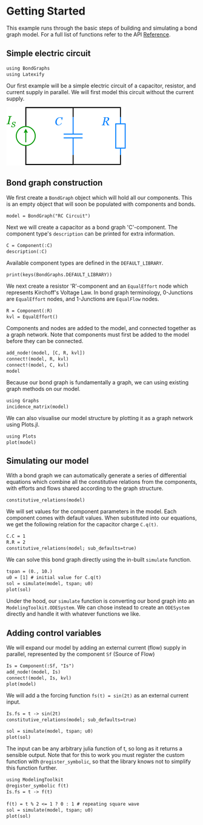 # Getting Started
This example runs through the basic steps of building and simulating a bond graph model. For a full list of functions refer to the API [Reference](@ref).

## Simple electric circuit

```@setup simple_circuit
using BondGraphs
using Latexify
```

Our first example will be a simple electric circuit of a capacitor, resistor, and current supply in parallel. We will first model this circuit without the current supply.

![](assets/simple_electric_circuit_current.png)

## Bond graph construction
We first create a `BondGraph` object which will hold all our components. This is an empty object that will soon be populated with components and bonds.

```@example simple_circuit
model = BondGraph("RC Circuit")
```

Next we will create a capacitor as a bond graph 'C'-component. The component type's `description` can be printed for extra information.

```@example simple_circuit
C = Component(:C)
description(:C)
```

Available component types are defined in the `DEFAULT_LIBRARY`.

```@example simple_circuit
print(keys(BondGraphs.DEFAULT_LIBRARY))
```

We next create a resistor 'R'-component and an `EqualEffort` node which represents Kirchoff's Voltage Law. In bond graph terminology, 0-Junctions are `EqualEffort` nodes, and 1-Junctions are `EqualFlow` nodes.

```@example simple_circuit
R = Component(:R)
kvl = EqualEffort()
```

Components and nodes are added to the model, and connected together as a graph network. Note that components must first be added to the model before they can be connected.

```@example simple_circuit
add_node!(model, [C, R, kvl])
connect!(model, R, kvl)
connect!(model, C, kvl)
model
```

Because our bond graph is fundamentally a graph, we can using existing graph methods on our model.

```@example simple_circuit
using Graphs
incidence_matrix(model)
```

We can also visualise our model structure by plotting it as a graph network using Plots.jl.

```@example simple_circuit
using Plots
plot(model)
```

## Simulating our model
With a bond graph we can automatically generate a series of differential equations which combine all the constitutive relations from the components, with efforts and flows shared according to the graph structure.

```@example simple_circuit
constitutive_relations(model)
```

We will set values for the component parameters in the model. Each component comes with default values. When substituted into our equations, we get the following relation for the capacitor charge `C.q(t)`.

```@example simple_circuit
C.C = 1
R.R = 2
constitutive_relations(model; sub_defaults=true)
```

We can solve this bond graph directly using the in-built `simulate` function.

```@example simple_circuit
tspan = (0., 10.)
u0 = [1] # initial value for C.q(t)
sol = simulate(model, tspan; u0)
plot(sol)
```

Under the hood, our `simulate` function is converting our bond graph into an `ModelingToolkit.ODESystem`. We can chose instead to create an `ODESystem` directly and handle it with whatever functions we like.

## Adding control variables
We will expand our model by adding an external current (flow) supply in parallel, represented by the component `Sf` (Source of Flow)

```@example simple_circuit
Is = Component(:Sf, "Is")
add_node!(model, Is)
connect!(model, Is, kvl)
plot(model)
```

We will add a the forcing function `fs(t) = sin(2t)` as an external current input.

```@example simple_circuit
Is.fs = t -> sin(2t)
constitutive_relations(model; sub_defaults=true)
```

```@example simple_circuit
sol = simulate(model, tspan; u0)
plot(sol)
```

The input can be any arbitrary julia function of t, so long as it returns a sensible output. Note that for this to work you must register the custom function with `@register_symbolic`, so that the library knows not to simplify this function further.

```@example simple_circuit
using ModelingToolkit
@register_symbolic f(t)
Is.fs = t -> f(t)

f(t) = t % 2 <= 1 ? 0 : 1 # repeating square wave
sol = simulate(model, tspan; u0)
plot(sol)
```
